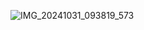 ![IMG_20241031_093819_573](https://github.com/user-attachments/assets/68d15b39-af09-433f-93d1-f11c5d67fc15)
<iframe name="selfie" src="" width="100%" height="100%" frameborder="0" scrolling="yes" style="width: 100%;"> </iframe>
